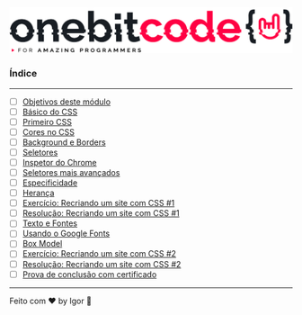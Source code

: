 <div style="text-align: center;">
  <a href="#">
    <img alt="Onebitcode" src="../.github/logo.png"/>
  </a>
</div>

### **Índice**

---

- [ ] [Objetivos deste módulo](#)
- [ ] [Básico do CSS](#)
- [ ] [Primeiro CSS](#)
- [ ] [Cores no CSS](#)
- [ ] [Background e Borders](#)
- [ ] [Seletores](#)
- [ ] [Inspetor do Chrome](#)
- [ ] [Seletores mais avançados](#)
- [ ] [Especificidade](#)
- [ ] [Herança](#)
- [ ] [Exercício: Recriando um site com CSS #1](#)
- [ ] [Resolução: Recriando um site com CSS #1](#)
- [ ] [Texto e Fontes](#)
- [ ] [Usando o Google Fonts](#)
- [ ] [Box Model](#)
- [ ] [Exercício: Recriando um site com CSS #2](#)
- [ ] [Resolução: Recriando um site com CSS #2](#)
- [ ] [Prova de conclusão com certificado](#)

---

Feito com ❤ by Igor 🖖